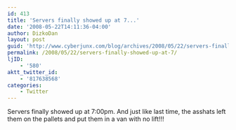 ```yaml
---
id: 413
title: 'Servers finally showed up at 7...'
date: '2008-05-22T14:11:36-04:00'
author: DizkoDan
layout: post
guid: 'http://www.cyberjunx.com/blog/archives/2008/05/22/servers-finally-showed-up-at-7/'
permalink: /2008/05/22/servers-finally-showed-up-at-7/
ljID:
    - '580'
aktt_twitter_id:
    - '817638568'
categories:
    - Twitter
---
```


Servers finally showed up at 7:00pm. And just like last time, the asshats left them on the pallets and put them in a van with no lift!!!